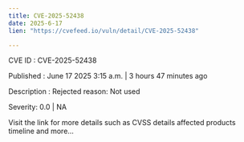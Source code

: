 ```yaml
---
title: CVE-2025-52438
date: 2025-6-17
lien: "https://cvefeed.io/vuln/detail/CVE-2025-52438"

---
```


CVE ID : CVE-2025-52438

Published :  June 17
2025
3:15 a.m. | 3 hours
47 minutes ago

Description : Rejected reason: Not used

Severity: 0.0 | NA

Visit the link for more details
such as CVSS details
affected products
timeline
and more...
